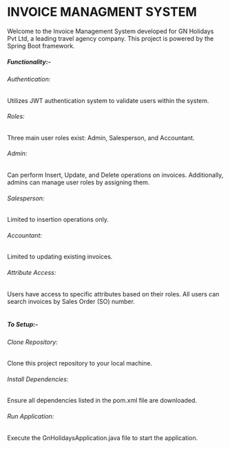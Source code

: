 <h1>INVOICE MANAGMENT SYSTEM</h1>

Welcome to the Invoice Management System developed for GN Holidays Pvt Ltd, a leading travel agency company. This project is powered by the Spring Boot framework.

<h5>Functionality:-</h5>

<h6>Authentication:</h6> Utilizes JWT authentication system to validate users within the system.

<h6>Roles:</h6> Three main user roles exist: Admin, Salesperson, and Accountant.

 <h6>Admin:</h6> Can perform Insert, Update, and Delete operations on invoices. Additionally, admins can manage user roles by assigning them.

 <h6>Salesperson:</h6> Limited to insertion operations only.

 <h6>Accountant:</h6> Limited to updating existing invoices.

<h6>Attribute Access:</h6> Users have access to specific attributes based on their roles. All users can search invoices by Sales Order (SO) number.


<br>
<br>
<h5>To Setup:-</h5>
<h6>Clone Repository:</h6> Clone this project repository to your local machine.
<h6>Install Dependencies:</h6> Ensure all dependencies listed in the pom.xml file are downloaded.
<h6>Run Application:</h6> Execute the GnHolidaysApplication.java file to start the application.
